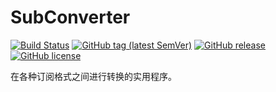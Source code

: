 # SubConverter

[![Build Status](https://travis-ci.com/tindy2013/subconverter.svg?branch=master)](https://travis-ci.com/tindy2013/subconverter) [![GitHub tag \(latest SemVer\)](https://img.shields.io/github/tag/tindy2013/subconverter.svg)](https://github.com/tindy2013/subconverter/tags) [![GitHub release](https://img.shields.io/github/release/tindy2013/subconverter.svg)](https://github.com/tindy2013/subconverter/releases) [![GitHub license](https://img.shields.io/github/license/tindy2013/subconverter.svg)](https://github.com/tindy2013/subconverter/blob/master/LICENSE)

在各种订阅格式之间进行转换的实用程序。



